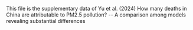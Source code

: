 
This file is the supplementary data of Yu et al. (2024) How many deaths in China are attributable to PM2.5 pollution? -- A comparison among models revealing substantial differences
